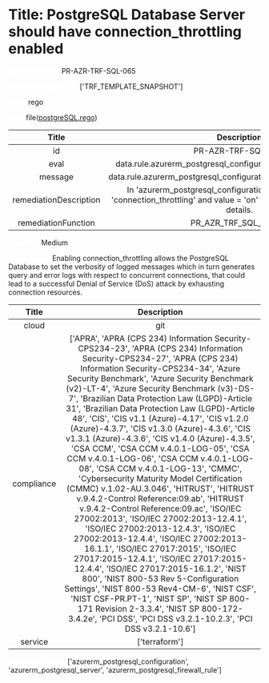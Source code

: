 



# Title: PostgreSQL Database Server should have connection_throttling enabled


***<font color="white">Master Test Id:</font>*** PR-AZR-TRF-SQL-065

***<font color="white">Master Snapshot Id:</font>*** ['TRF_TEMPLATE_SNAPSHOT']

***<font color="white">type:</font>*** rego

***<font color="white">rule:</font>*** file([postgreSQL.rego])  
  
  
  
  

|Title|Description|
| :---: | :---: |
|id|PR-AZR-TRF-SQL-065|
|eval|data.rule.azurerm_postgresql_configuration_connection_throttling|
|message|data.rule.azurerm_postgresql_configuration_connection_throttling_err|
|remediationDescription|In 'azurerm_postgresql_configuration' resource, set name = 'connection_throttling' and value = 'on' to fix the issue. Visit <a href='https://registry.terraform.io/providers/hashicorp/azurerm/latest/docs/resources/postgresql_configuration' target='_blank'>here</a> for details.|
|remediationFunction|PR_AZR_TRF_SQL_065.py|


***<font color="white">Severity:</font>*** Medium

***<font color="white">Description:</font>*** Enabling connection_throttling allows the PostgreSQL Database to set the verbosity of logged messages which in turn generates query and error logs with respect to concurrent connections, that could lead to a successful Denial of Service (DoS) attack by exhausting connection resources.  
  
  

|Title|Description|
| :---: | :---: |
|cloud|git|
|compliance|['APRA', 'APRA (CPS 234) Information Security-CPS234-23', 'APRA (CPS 234) Information Security-CPS234-27', 'APRA (CPS 234) Information Security-CPS234-34', 'Azure Security Benchmark', 'Azure Security Benchmark (v2)-LT-4', 'Azure Security Benchmark (v3)-DS-7', 'Brazilian Data Protection Law (LGPD)-Article 31', 'Brazilian Data Protection Law (LGPD)-Article 48', 'CIS', 'CIS v1.1 (Azure)-4.17', 'CIS v1.2.0 (Azure)-4.3.7', 'CIS v1.3.0 (Azure)-4.3.6', 'CIS v1.3.1 (Azure)-4.3.6', 'CIS v1.4.0 (Azure)-4.3.5', 'CSA CCM', 'CSA CCM v.4.0.1-LOG-05', 'CSA CCM v.4.0.1-LOG-06', 'CSA CCM v.4.0.1-LOG-08', 'CSA CCM v.4.0.1-LOG-13', 'CMMC', 'Cybersecurity Maturity Model Certification (CMMC) v.1.02-AU.3.046', 'HITRUST', 'HITRUST v.9.4.2-Control Reference:09.ab', 'HITRUST v.9.4.2-Control Reference:09.ac', 'ISO/IEC 27002:2013', 'ISO/IEC 27002:2013-12.4.1', 'ISO/IEC 27002:2013-12.4.3', 'ISO/IEC 27002:2013-12.4.4', 'ISO/IEC 27002:2013-16.1.1', 'ISO/IEC 27017:2015', 'ISO/IEC 27017:2015-12.4.1', 'ISO/IEC 27017:2015-12.4.4', 'ISO/IEC 27017:2015-16.1.2', 'NIST 800', 'NIST 800-53 Rev 5-Configuration Settings', 'NIST 800-53 Rev4-CM-6', 'NIST CSF', 'NIST CSF-PR.PT-1', 'NIST SP', 'NIST SP 800-171 Revision 2-3.3.4', 'NIST SP 800-172-3.4.2e', 'PCI DSS', 'PCI DSS v3.2.1-10.2.3', 'PCI DSS v3.2.1-10.6']|
|service|['terraform']|


***<font color="white">Resource Types:</font>*** ['azurerm_postgresql_configuration', 'azurerm_postgresql_server', 'azurerm_postgresql_firewall_rule']


[postgreSQL.rego]: https://github.com/prancer-io/prancer-compliance-test/tree/master/azure/terraform/postgreSQL.rego
